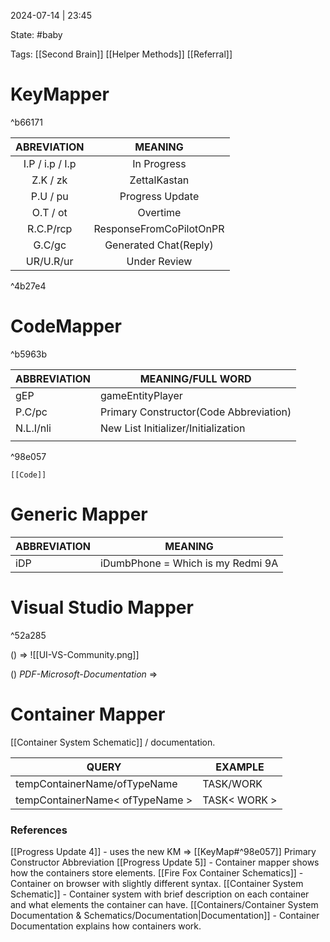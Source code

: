 2024-07-14 | 23:45

State: #baby  

Tags: [[Second Brain]] [[Helper Methods]] [[Referral]] 

# KeyMapper

^b66171

|   ABREVIATION   |         MEANING         |
| :-------------: | :---------------------: |
| I.P / i.p / I.p |       In Progress       |
|    Z.K / zk     |      ZettalKastan       |
|    P.U / pu     |     Progress Update     |
|    O.T / ot     |        Overtime         |
|    R.C.P/rcp    | ResponseFromCoPilotOnPR |
|     G.C/gc      |  Generated Chat(Reply)  |
|    UR/U.R/ur    |      Under Review       |

^4b27e4


# CodeMapper

^b5963b


| ABBREVIATION | MEANING/FULL WORD                      |
| ------------ | -------------------------------------- |
| gEP          | gameEntityPlayer                       |
| P.C/pc       | Primary Constructor(Code Abbreviation) |
| N.L.I/nli    | New List Initializer/Initialization    |
|              |                                        |

^98e057

	[[Code]]


# Generic Mapper

| ABBREVIATION | MEANING                           |
| ------------ | --------------------------------- |
| iDP          | iDumbPhone = Which is my Redmi 9A |

# Visual Studio Mapper

^52a285

() => []()![[UI-VS-Community.png]]

() _PDF-Microsoft-Documentation_ => 

# Container Mapper

[[Container System Schematic]] / documentation.

| QUERY                           | EXAMPLE      |
| ------------------------------- | ------------ |
| tempContainerName/ofTypeName    | TASK/WORK    |
| tempContainerName< ofTypeName > | TASK< WORK > |

### References

[[Progress Update 4]] - uses the new KM => [[KeyMap#^98e057]] Primary Constructor Abbreviation
[[Progress Update 5]] - Container mapper shows how the containers store elements.
[[Fire Fox Container Schematics]] - Container on browser with slightly different syntax.
[[Container System Schematic]] - Container system with brief description on each container and what elements the container can have.
[[Containers/Container System Documentation & Schematics/Documentation|Documentation]] - Container Documentation explains how containers work.